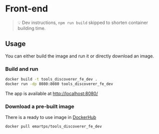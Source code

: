# Front-end

> :bulb: Dev instructions, `npm run build` skipped to shorten container building time. 

## Usage
You can either build the image and run it or directly download an image.
### Build and run
```sh
docker build -t tools_discoverer_fe_dev .
docker run -dp 8080:8080 tools_discoverer_fe_dev
```
The app is available at [http://localhost:8080/](http://localhost:8080/)

### Download a pre-built image
There is a ready to use image in  [DockerHub](https://hub.docker.com/repository/docker/emartps/tools_discoverer_fe_dev)
```sh
docker pull emartps/tools_discoverer_fe_dev
```

